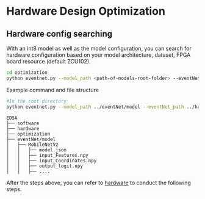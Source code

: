 # Hardware Design Optimization

## Hardware config searching
With an int8 model as well as the model configuration, you can search for hardware configuration based on your model architecture, dataset, FPGA board resource (default ZCU102).


```bash
cd optimization
python eventnet.py --model_path <path-of-models-root-folder> --eventNet_path <path-of-hw-config-folder> --model_name  <name-of-the-target-folder> --eventNet_name <name-of-the-target-hw-config> --results_path <path-of-stored-result>
```

Example command and file structure
```bash
#In the root directory
python eventnet.py --model_path ../eventNet/model --eventNet_path ../hardware/HWConfig --model_name MobileNetV2 --eventNet_name zcu102_80res --results_path ../eventNet/DSE
```

```
EDSA
├── software
├── hardware
├── optimization
├── eventNet/model
│   ├── MobileNetV2
│   │   ├── model.json
│   │   ├── input_Features.npy
│   │   ├── input_Coordinates.npy
│   │   ├── output_logit.npy
│   │   ├── ....
```

After the steps above, you can refer to [hardware](../hardware/README.md) to conduct the following steps.
